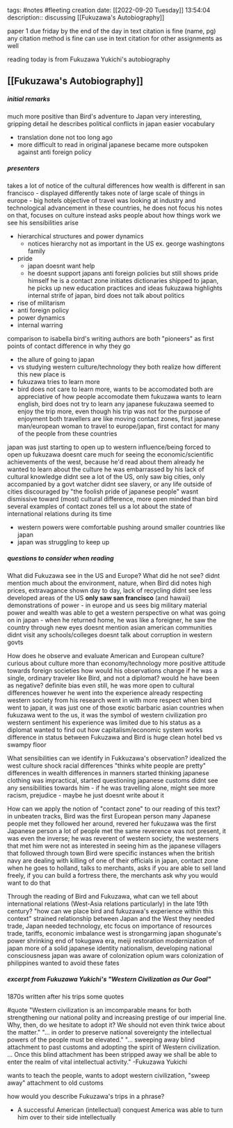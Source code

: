tags: #notes #fleeting
creation date: [[2022-09-20 Tuesday]] 13:54:04
description:: discussing [[Fukuzawa's Autobiography]] 

paper 1 due friday by the end of the day
in text citation is fine (name, pg)
any citation method is fine
can use in text citation for other assignments as well

reading today is from Fukuzawa Yukichi's autobiography

## [[Fukuzawa's Autobiography]]
##### initial remarks
much more positive than Bird's adventure to Japan
very interesting, gripping detail
he describes political conflicts in japan
easier vocabulary
- translation done not too long ago
- more difficult to read in original japanese
became more outspoken against anti foreign policy

##### presenters
takes a lot of notice of the cultural differences
how wealth is different in san francisco - displayed differently
takes note of large scale of things in europe - big hotels
objective of travel was looking at industry and technological advancement in these countries, he does not focus his notes on that, focuses on culture instead
asks people about how things work
we see his sensibilities arise
- hierarchical structures and power dynamics
	- notices hierarchy not as important in the US ex. george washingtons family
- pride
	- japan doesnt want help
	- he doesnt support japans anti foreign policies but still shows pride himself
he is a contact zone
initiates dictionaries shipped to japan, he picks up new education practices and ideas
fukuzawa highlights internal strife of japan, bird does not talk about politics
- rise of militarism
- anti foreign policy
- power dynamics
- internal warring

comparison to isabella bird's writing
authors are both "pioneers" as first points of contact
difference in why they go
- the allure of going to japan
- vs studying western culture/technology
they both realize how different this new place is
- fukuzawa tries to learn more
- bird does not care to learn more, wants to be accomodated
both are appreciative of how people accomodate them
fukuzawa wants to learn english, bird does not try to learn any japanese
fukuzawa seemed to enjoy the trip more, even though his trip was not for the purpose of enjoyment
both travellers are like moving contact zones, first japanese man/european woman to travel to europe/japan, first contact for many of the people from these countries

japan was just starting to open up to western influence/being forced to open up
fukuzawa doesnt care much for seeing the economic/scientific achievements of the west, because he'd read about them already
he wanted to learn about the culture
he was embarrassed by his lack of cultural knowledge
didnt see a lot of the US, only saw big cities, only accompanied by a govt watcher
didnt see slavery, or any life outside of cities
discouraged by "the foolish pride of japanese people"
wasnt dismissive toward (most) cultural difference, more open minded than bird
several examples of contact zones
tell us a lot about the state of international relations during its time
- western powers were comfortable pushing around smaller countries like japan
- japan was struggling to keep up

##### questions to consider when reading
What did Fukuzawa see in the US and Europe? What did he not see?
	didnt mention much about the environment, nature, when Bird did
	notes high prices, extravagance shown day to day, lack of recycling
	didnt see less developed areas of the US
	**only saw san francisco** (and hawaii)
	demonstrations of power - in europe and us sees big military
	material power and wealth
	was able to get a western perspective on what was going on in japan - when he returned home, he was like a foreigner, he saw the country through new eyes
	doesnt mention asian american communities
	didnt visit any schools/colleges
	doesnt talk about corruption in western govts

How does he observe and evaluate American and European culture?
	curious about culture more than economy/technology
	more positive attitude towards foreign societies
	how would his observations change if he was a single, ordinary traveler like Bird, and not a diplomat? would he have been as negative?
	definite bias
	even still, he was more open to cultural differences
	however he went into the experience already respecting western society from his research
	went in with more respect
	when bird went to japan, it was just one of those exotic barbaric asian countries
	when fukuzawa went to the us, it was the symbol of western civilization
	pro western sentiment
	his experience was limited due to his status as a diplomat
	wanted to find out how capitalism/economic system works
	difference in status between Fukuzawa and Bird is huge
	clean hotel bed vs swampy floor

What sensibilities can we identify in Fukkuzawa's observation?
	idealized the west
	culture shock
	racial differences "thinks white people are pretty"
	differences in wealth
	differences in manners
	started thinking japanese clothing was impractical, started questioning japanese customs
	didnt see any sensibilities towards him - if he was travelling alone, might see more racism, prejudice - maybe he just doesnt write about it

How can we apply the notion of "contact zone" to our reading of this text?
	in unbeaten tracks, Bird was the first European person many Japanese people met
		they followed her around, revered her
	fukuzawa was the first Japanese person a lot of people met
		the same reverence was not present, it was even the inverse; he was reverent of western society, the westerners that met him were not as interested in seeing him as the japanese villagers that followed through town Bird were
	specific instances
		when the british navy are dealing with killing of one of their officials in japan, contact zone
		when he goes to holland, talks to merchants, asks if you are able to sell land freely, if you can build a fortress there, the merchants ask why you would want to do that

Through the reading of Bird and Fukuzawa, what can we tell about international relations (West-Asia relations particularly) in the late 19th century?
	"how can we place bird and fukuzawa's experience within this context"
	strained relationship between Japan and the West
		they needed trade, Japan needed technology, etc
	focus on importance of resources
		trade, tariffs, economic imbalance
	west is strongarming japan
	shogunate's power shrinking
	end of tokugawa era, meiji restoration
		modernization of japan
	more of a solid japanese identity
		nationalism, developing national consciousness
	japan was aware of colonization
		opium wars
		colonization of philippines
		wanted to avoid these fates

##### excerpt from Fukuzawa Yukichi's "Western Civilization as Our Goal"
1870s written after his trips
some quotes

#quote
"Western civilization is an imcomparable means for both strengthening our national polity and increasing prestige of our imperial line. Why, then, do we hesitate to adopt it? We should not even think twice about the matter."
"... in order to preserve national sovereignty the intellectual powers of the people must be elevated."
"... sweeping away blind attachment to past customs and adopting the spirit of Western civilization. ... Once this blind attachment has been stripped away we shall be able to enter the realm of vital intellectual activity."
-Fukuzawa Yukichi

wants to teach the people, wants to adopt western civilization, "sweep away" attachment to old customs

how would you describe Fukuzawa's trips in a phrase?
- A successful American (intellectual) conquest
America was able to turn him over to their side intellectually